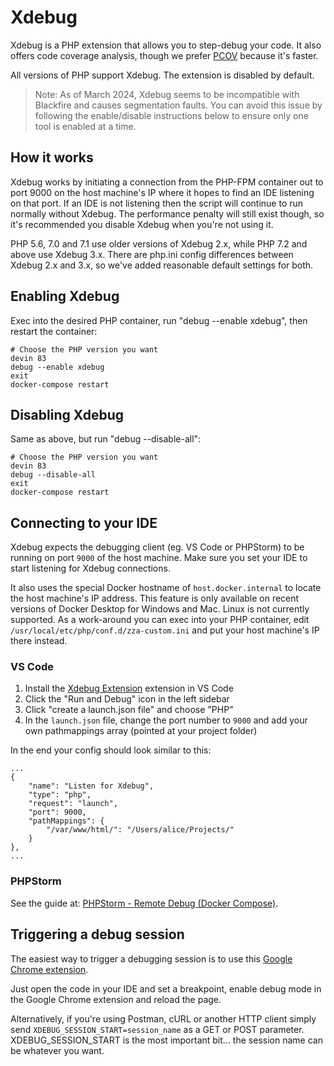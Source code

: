 # Xdebug

Xdebug is a PHP extension that allows you to step-debug your code. It also offers code coverage analysis, though we prefer [PCOV](./pcov.md) because it's faster.

All versions of PHP support Xdebug. The extension is disabled by default.

> Note: As of March 2024, Xdebug seems to be incompatible with Blackfire and causes segmentation faults. You can avoid this issue by following the enable/disable instructions below to ensure only one tool is enabled at a time.


## How it works

Xdebug works by initiating a connection from the PHP-FPM container out to port 9000 on the host machine's IP where it hopes to find an IDE listening on that port. If an IDE is not listening then the script will continue to run normally without Xdebug. The performance penalty will still exist though, so it's recommended you disable Xdebug when you're not using it.

PHP 5.6, 7.0 and 7.1 use older versions of Xdebug 2.x, while PHP 7.2 and above use Xdebug 3.x. There are php.ini config differences between Xdebug 2.x and 3.x, so we've added reasonable default settings for both.


## Enabling Xdebug

Exec into the desired PHP container, run "debug --enable xdebug", then restart the container:

```
# Choose the PHP version you want
devin 83
debug --enable xdebug
exit
docker-compose restart
```

## Disabling Xdebug

Same as above, but run "debug --disable-all":

```
# Choose the PHP version you want
devin 83
debug --disable-all
exit
docker-compose restart
```


## Connecting to your IDE
Xdebug expects the debugging client (eg. VS Code or PHPStorm) to be running on port `9000` of the host machine. Make sure you set your IDE to start listening for Xdebug connections.

It also uses the special Docker hostname of `host.docker.internal` to locate the host machine's IP address. This feature is only available on recent versions of Docker Desktop for Windows and Mac. Linux is not currently supported. As a work-around you can exec into your PHP container, edit `/usr/local/etc/php/conf.d/zza-custom.ini` and put your host machine's IP there instead.

### VS Code

1. Install the [Xdebug Extension](https://github.com/felixfbecker/vscode-php-debug) extension in VS Code
1. Click the "Run and Debug" icon in the left sidebar
1. Click "create a launch.json file" and choose "PHP"
1. In the `launch.json` file, change the port number to `9000` and add your own pathmappings array (pointed at your project folder)

In the end your config should look similar to this:

```
...
{
    "name": "Listen for Xdebug",
    "type": "php",
    "request": "launch",
    "port": 9000,
    "pathMappings": {
        "/var/www/html/": "/Users/alice/Projects/"
    }
},
...
```

### PHPStorm

See the guide at: [PHPStorm - Remote Debug (Docker Compose)](https://www.jetbrains.com/help/phpstorm/configuring-remote-php-interpreters.html#d36845e650).


## Triggering a debug session
The easiest way to trigger a debugging session is to use this [Google Chrome extension](https://chrome.google.com/webstore/detail/xdebug-helper/eadndfjplgieldjbigjakmdgkmoaaaoc).

Just open the code in your IDE and set a breakpoint, enable debug mode in the Google Chrome extension and reload the page.

Alternatively, if you're using Postman, cURL or another HTTP client simply send `XDEBUG_SESSION_START=session_name` as a GET or POST parameter. XDEBUG_SESSION_START is the most important bit... the session name can be whatever you want.

